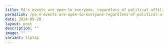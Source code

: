 ```yaml
---
title: PA's events are open to everyone, regardless of political affiliations
permalink: /pa-s-events-are-open-to-everyone-regardless-of-political-affiliations/
date: 2024-09-20
layout: post
description: ""
image: ""
variant: tiptap
---
```

